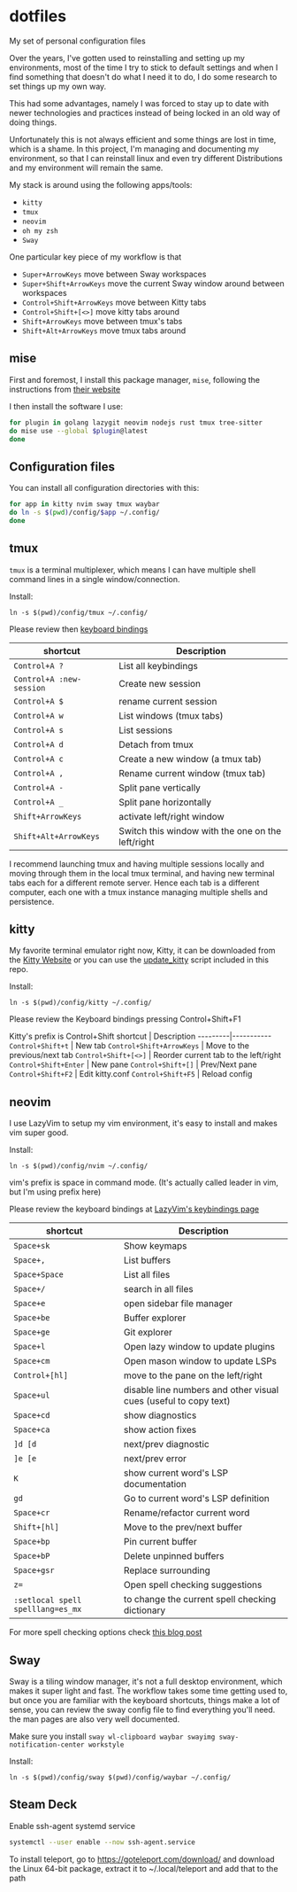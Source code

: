 # dotfiles

My set of personal configuration files

Over the years, I've gotten used to reinstalling and setting up my environments,
most of the time I try to stick to default settings and when I find something that
doesn't do what I need it to do, I do some research to set things up my own way.

This had some advantages, namely I was forced to stay up to date with newer
technologies and practices instead of being locked in an old way of doing things.

Unfortunately this is not always efficient and some things are lost in time,
which is a shame. In this project, I'm managing and documenting my environment,
so that I can reinstall linux and even try different Distributions and my
environment will remain the same.

My stack is around using the following apps/tools:

- `kitty`
- `tmux`
- `neovim`
- `oh my zsh`
- `Sway`

One particular key piece of my workflow is that

- `Super+ArrowKeys` move between Sway workspaces
- `Super+Shift+ArrowKeys` move the current Sway window around between workspaces
- `Control+Shift+ArrowKeys` move between Kitty tabs
- `Control+Shift+[<>]` move kitty tabs around 
- `Shift+ArrowKeys` move between tmux's tabs
- `Shift+Alt+ArrowKeys` move tmux tabs around

## mise

First and foremost, I install this package manager, `mise`, following the instructions from
[their website](https://mise.jdx.dev/getting-started.html)

I then install the software I use:

```bash
for plugin in golang lazygit neovim nodejs rust tmux tree-sitter
do mise use --global $plugin@latest
done
```
## Configuration files

You can install all configuration directories with this:

```bash
for app in kitty nvim sway tmux waybar
do ln -s $(pwd)/config/$app ~/.config/
done
```


## tmux

`tmux` is a terminal multiplexer, which means I can have multiple shell command lines in a single window/connection.

Install:
```
ln -s $(pwd)/config/tmux ~/.config/
```

Please review then
[keyboard bindings](https://github.com/gpakosz/.tmux?tab=readme-ov-file#bindings)

shortcut   | Description
-----------|-----------
`Control+A ?` | List all keybindings
`Control+A :new-session` | Create new session
`Control+A $` | rename current session
`Control+A w` | List windows (tmux tabs)
`Control+A s` | List sessions
`Control+A d` | Detach from tmux
`Control+A c` | Create a new window (a tmux tab)
`Control+A ,` | Rename current window (tmux tab)
`Control+A -` | Split pane vertically
`Control+A _` | Split pane horizontally
`Shift+ArrowKeys` | activate left/right window
`Shift+Alt+ArrowKeys` | Switch this window with the one on the left/right

I recommend launching tmux and having multiple sessions locally and moving through
them in the local tmux terminal, and having new terminal tabs each for a different
remote server. Hence each tab is a different computer, each one with a tmux instance
managing multiple shells and persistence.

## kitty

My favorite terminal emulator right now, Kitty, it can be downloaded from the
[Kitty Website](https://sw.kovidgoyal.net/kitty/binary/)
or you can use the [update_kitty](/update_kitty) script included in this repo.

Install:
```
ln -s $(pwd)/config/kitty ~/.config/
```

Please review the Keyboard bindings pressing Control+Shift+F1

Kitty's prefix is Control+Shift
shortcut | Description
---------|-----------
`Control+Shift+t` | New tab
`Control+Shift+ArrowKeys` | Move to the previous/next tab
`Control+Shift+[<>]` | Reorder current tab to the left/right
`Control+Shift+Enter` | New pane
`Control+Shift+[]` | Prev/Next pane
`Control+Shift+F2` | Edit kitty.conf
`Control+Shift+F5` | Reload config

## neovim

I use LazyVim to setup my vim environment, it's easy to install and makes vim super good.

Install:
```
ln -s $(pwd)/config/nvim ~/.config/
```

vim's prefix is space in command mode. (It's actually called leader in vim,
but I'm using prefix here)

Please review the keyboard bindings at [LazyVim's keybindings page](https://www.lazyvim.org/keymaps)

shortcut | Description
---------|-----------
`Space+sk` | Show keymaps
`Space+,` | List buffers
`Space+Space` | List all files
`Space+/` | search in all files
`Space+e` | open sidebar file manager
`Space+be` | Buffer explorer
`Space+ge` | Git explorer
`Space+l` | Open lazy window to update plugins
`Space+cm` | Open mason window to update LSPs
`Control+[hl]` | move to the pane on the left/right
`Space+ul` | disable line numbers and other visual cues (useful to copy text)
`Space+cd` | show diagnostics
`Space+ca` | show action fixes
`]d [d` | next/prev diagnostic
`]e [e` | next/prev error
`K` | show current word's LSP documentation
`gd` | Go to current word's LSP definition
`Space+cr` | Rename/refactor current word
`Shift+[hl]` | Move to the prev/next buffer
`Space+bp` | Pin current buffer
`Space+bP` | Delete unpinned buffers
`Space+gsr` | Replace surrounding
`z=` | Open spell checking suggestions
`:setlocal spell spelllang=es_mx` | to change the current spell checking dictionary

For more spell checking options check [this blog post](https://johncodes.com/posts/2023/02-25-nvim-spell/)

## Sway

Sway is a tiling window manager, it's not a full desktop environment, which makes it super light and fast.
The workflow takes some time getting used to, but once you are familiar with the keyboard shortcuts, things make
a lot of sense, you can review the sway config file to find everything you'll need. the man pages are also 
very well documented.

Make sure you install `sway wl-clipboard waybar swayimg sway-notification-center workstyle`

Install:
```
ln -s $(pwd)/config/sway $(pwd)/config/waybar ~/.config/
```

## Steam Deck

Enable ssh-agent systemd service

```bash
systemctl --user enable --now ssh-agent.service
```

To install teleport, go to https://goteleport.com/download/ and download the Linux 64-bit package, extract it
to ~/.local/teleport and add that to the path
